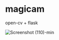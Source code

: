 # magicam
open-cv + flask 

![Screenshot (110)-min](https://user-images.githubusercontent.com/57286246/139626474-70f12959-3a4e-4d90-b650-ccf3cdb52c9e.png)
